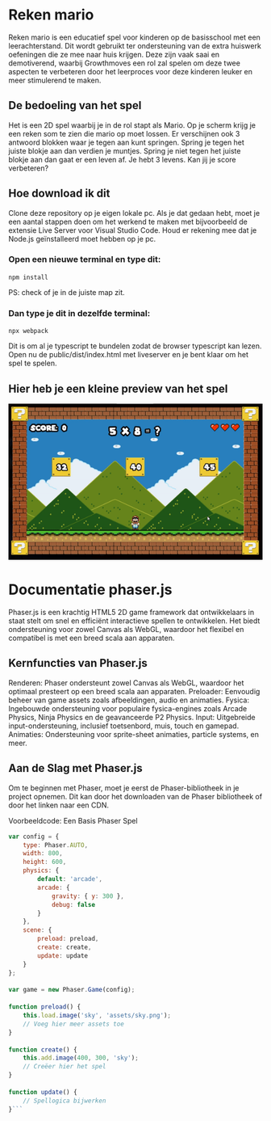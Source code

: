 # Reken mario
Reken mario is een educatief spel voor kinderen op de basisschool met een leerachterstand. Dit wordt gebruikt ter ondersteuning van de extra huiswerk oefeningen die ze mee naar huis krijgen. Deze zijn vaak saai en demotiverend, waarbij Growthmoves een rol zal spelen om deze twee aspecten te verbeteren door het leerproces voor deze kinderen leuker en meer stimulerend te maken​​.

## De bedoeling van het spel
Het is een 2D spel waarbij je in de rol stapt als Mario. Op je scherm krijg je een reken som te zien die mario op moet lossen. Er verschijnen ook 3 antwoord blokken waar je tegen aan kunt springen. Spring je tegen het juiste blokje aan dan verdien je muntjes. Spring je niet tegen het juiste blokje aan dan gaat er een leven af. Je hebt 3 levens. Kan jij je score verbeteren?

## Hoe download ik dit
Clone deze repository op je eigen lokale pc. Als je dat gedaan hebt, moet je een aantal stappen doen om het werkend te maken met bijvoorbeeld de extensie Live Server voor Visual Studio Code. Houd er rekening mee dat je Node.js geïnstalleerd moet hebben op je pc.

### Open een nieuwe terminal en type dit:
```
npm install
```

PS: check of je in de juiste map zit.

### Dan type je dit in dezelfde terminal:
```
npx webpack
```
Dit is om al je typescript te bundelen zodat de browser typescript kan lezen.
Open nu de public/dist/index.html met liveserver en je bent klaar om het spel te spelen.


## Hier heb je een kleine preview van het spel
![Reken skiën GIF](https://github.com/growthmovesFontys/reken_mario/blob/main/Reken-mario-gif.gif)


# Documentatie phaser.js 
Phaser.js is een krachtig HTML5 2D game framework dat ontwikkelaars in staat stelt om snel en efficiënt interactieve spellen te ontwikkelen. Het biedt ondersteuning voor zowel Canvas als WebGL, waardoor het flexibel en compatibel is met een breed scala aan apparaten.

## Kernfuncties van Phaser.js
Renderen: Phaser ondersteunt zowel Canvas als WebGL, waardoor het optimaal presteert op een breed scala aan apparaten.
Preloader: Eenvoudig beheer van game assets zoals afbeeldingen, audio en animaties.
Fysica: Ingebouwde ondersteuning voor populaire fysica-engines zoals Arcade Physics, Ninja Physics en de geavanceerde P2 Physics.
Input: Uitgebreide input-ondersteuning, inclusief toetsenbord, muis, touch en gamepad.
Animaties: Ondersteuning voor sprite-sheet animaties, particle systems, en meer.

## Aan de Slag met Phaser.js
Om te beginnen met Phaser, moet je eerst de Phaser-bibliotheek in je project opnemen. Dit kan door het downloaden van de Phaser bibliotheek of door het linken naar een CDN.

Voorbeeldcode: Een Basis Phaser Spel

```javascript
var config = {
    type: Phaser.AUTO,
    width: 800,
    height: 600,
    physics: {
        default: 'arcade',
        arcade: {
            gravity: { y: 300 },
            debug: false
        }
    },
    scene: {
        preload: preload,
        create: create,
        update: update
    }
};

var game = new Phaser.Game(config);

function preload() {
    this.load.image('sky', 'assets/sky.png');
    // Voeg hier meer assets toe
}

function create() {
    this.add.image(400, 300, 'sky');
    // Creëer hier het spel
}

function update() {
    // Spellogica bijwerken
}```

